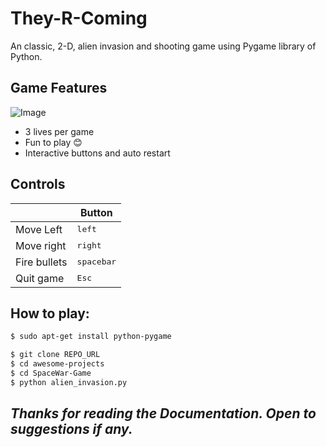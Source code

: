 # They-R-Coming
An classic, 2-D, alien invasion and shooting game using Pygame library of Python.

## Game Features
![Image](https://github.com/Ashish-Abraham/awesome-projects/SpaceWar-Game/images/1.png)
* 3 lives per game
* Fun to play 😊
* Interactive buttons and auto restart

## Controls
|              | Button              |
|--------------|---------------------|
| Move Left    | <kbd>left</kbd>     |
| Move right   | <kbd>right</kbd>    |
| Fire bullets | <kbd>spacebar</kbd> |
| Quit game    | <kbd>Esc</kbd>      |

## How to play:
```bash
$ sudo apt-get install python-pygame
```
```sh
$ git clone REPO_URL
$ cd awesome-projects
$ cd SpaceWar-Game
$ python alien_invasion.py
```

## *Thanks for reading the Documentation. Open to suggestions if any.*

